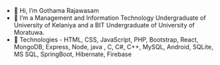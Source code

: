 - 👋 Hi, I’m Gothama Rajawasam
- 👀 I’m a Management and Information Technology Undergraduate of University of Kelaniya and a BIT Undergraduate of University of Moratuwa.
- 🌱 Technologies - HTML, CSS, JavaScript, PHP, Bootstrap, React, MongoDB, Express, Node, java , C, C#, C++, MySQL, Android, SQLite, MS SQL, SpringBoot, Hibernate, Firebase
<!---- 💞️ I’m looking to collaborate on ...
- 📫 How to reach me ...--->

<!---
Gothama/Gothama is a ✨ special ✨ repository because its `README.md` (this file) appears on your GitHub profile.
You can click the Preview link to take a look at your changes.
--->
